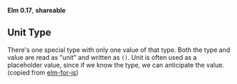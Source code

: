 **Elm 0.17**, **shareable** 

## Unit Type

There's one special type with only one value of that type. Both the type and value are read as "unit" and written as `()`. Unit is often used as a placeholder value, since if we know the type, we can anticipate the value. (copied from [elm-for-js](https://github.com/elm-guides/elm-for-js/blob/master/How%20to%20Read%20a%20Type%20Annotation.md))

